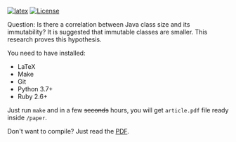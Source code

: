 [![latex](https://github.com/yegor256/size-vs-immutability/workflows/latex/badge.svg)](https://github.com/yegor256/size-vs-immutability/actions?query=latex)
[![License](https://img.shields.io/badge/license-MIT-green.svg)](https://github.com/yegor256/size-vs-immutability/blob/master/LICENSE.txt)

Question: Is there a correlation between Java class size and its
immutability? It is suggested that immutable classes are smaller.
This research proves this hypothesis.

You need to have installed:

  * LaTeX
  * Make
  * Git
  * Python 3.7+
  * Ruby 2.6+

Just run `make` and in a few <del>seconds</del> hours, you will get
`article.pdf` file ready inside `/paper`.

Don't want to compile? Just read the [PDF](https://github.com/yegor256/size-vs-immutability/releases/latest/download/article.pdf).

